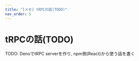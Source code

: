 ```yaml
---
title: "[メモ] tRPCの話(TODO)"
nav_order: 5
---
```


# tRPCの話(TODO)

TODO: DenoでtRPC serverを作り, npm側(React)から使う話を書く
